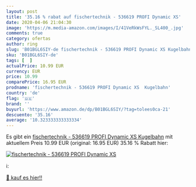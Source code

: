```yaml
---
layout: post
title: '35.16 % rabat auf fischertechnik - 536619 PROFI Dynamic XS'
date: 2020-04-06 21:04:30
image: 'https://m.media-amazon.com/images/I/41VeRkWsFYL._SL400_.jpg'
comments: true
category: ofertas
author: ring
slug: 'B01BGL6SIY-de fischertechnik - 536619 PROFI Dynamic XS Kugelbahn'
sku: 'B01BGL6SIY-de'
tags: [  ]
actualPrice: 10.99 EUR
currency: EUR
price: 10.99
comparePrice: 16.95 EUR
prodname: 'fischertechnik - 536619 PROFI Dynamic XS  Kugelbahn'
country: 'de'
flag: '🇩🇪'
brand: ''
buyurl: 'https://www.amazon.de/dp/B01BGL6SIY/?tag=tolees0ca-21'
descuento: '35.16'
average: '10.323333333333334'
---
```


Es gibt ein [fischertechnik - 536619 PROFI Dynamic XS  Kugelbahn](https://www.amazon.de/dp/B01BGL6SIY/?tag=tolees0ca-21) mit aktuellem Preis 10.99 EUR (original: 16.95 EUR) 35.16 % Rabatt hier:

[![fischertechnik - 536619 PROFI Dynamic XS](https://m.media-amazon.com/images/I/41VeRkWsFYL._SL400_.jpg)](https://www.amazon.de/dp/B01BGL6SIY/?tag=tolees0ca-21)

ℹ️:


[🛒 kauf es hier!!](https://www.amazon.de/dp/B01BGL6SIY/?tag=tolees0ca-21)
